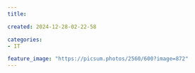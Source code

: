 ```yaml
---
title: 

created: 2024-12-28-02-22-58

categories: 
- IT

feature_image: "https://picsum.photos/2560/600?image=872"
---
```


